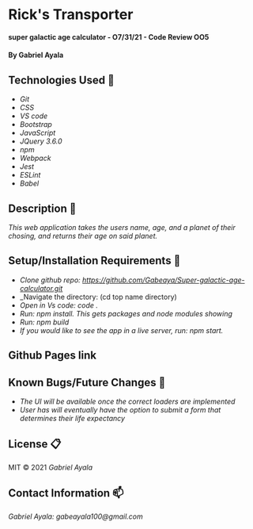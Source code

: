# Rick's Transporter

#### super galactic age calculator - O7/31/21 - Code Review OO5

#### By Gabriel Ayala

## Technologies Used :floppy_disk:

* _Git_
* _CSS_
* _VS code_
* _Bootstrap_
* _JavaScript_
* _JQuery 3.6.0_
* _npm_
* _Webpack_
* _Jest_
* _ESLint_
* _Babel_

## Description :page_with_curl:
_This web application takes the users name, age, and a planet of their chosing, and returns their age on said planet._

## Setup/Installation Requirements :triangular_ruler:

* _Clone github repo: https://github.com/Gabeaya/Super-galactic-age-calculator.git_
* _Navigate the directory: (cd top name directory)
* _Open in Vs code: code ._
* _Run: npm install. This  gets packages and node modules showing_
* _Run: npm build_
* _If you would like to see the app in a live server, run: npm start._

## Github Pages link

## Known Bugs/Future Changes :bug:

* _The UI will be available once the correct loaders are implemented_
* _User has will eventually have the option to submit a form that determines their life expectancy_

## License :clipboard:
MIT &copy; 2021 _Gabriel Ayala_
## Contact Information :mailbox:

_Gabriel Ayala:
gabeayala100@gmail.com_